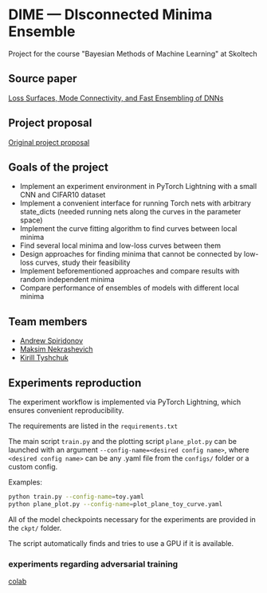 # DIME — DIsconnected Minima Ensemble

Project for the course "Bayesian Methods of Machine Learning" at Skoltech

## Source paper

[Loss Surfaces, Mode Connectivity, and Fast Ensembling of DNNs](https://arxiv.org/abs/1802.10026)

## Project proposal

[Original project proposal](https://github.com/Penchekrak/DIME/blob/master/BayesML%20Proposal.pdf)

## Goals of the project

* Implement an experiment environment in PyTorch Lightning with a small CNN and CIFAR10 dataset
* Implement a convenient interface for running Torch nets with arbitrary state_dicts (needed running nets along the curves in the parameter space)
* Implement the curve fitting algorithm to find curves between local minima
* Find several local minima and low-loss curves between them
* Design approaches for finding minima that cannot be connected by low-loss curves, study their feasibility
* Implement beforementioned approaches and compare results with random independent minima
* Compare performance of ensembles of models with different local minima

## Team members

* [Andrew Spiridonov](https://github.com/Penchekrak)
* [Maksim Nekrashevich](https://github.com/max-nekrashevich)
* [Kirill Tyshchuk](https://github.com/Reason239)

## Experiments reproduction

The experiment workflow is implemented via PyTorch Lightning, which ensures convenient reproducibility. 

The requirements are listed in the `requirements.txt`

The main script `train.py` and the plotting script `plane_plot.py` can be launched with an argument `--config-name=<desired config name>`, where `<desired config name>` can be any .yaml file from the `configs/` folder or a custom config.

Examples:

```bash
python train.py --config-name=toy.yaml
python plane_plot.py --config-name=plot_plane_toy_curve.yaml
```

All of the model checkpoints necessary for the experiments are provided in the `ckpt/` folder.

The script automatically finds and tries to use a GPU if it is available.

### experiments regarding adversarial training
[colab](https://colab.research.google.com/drive/1PGRYmvdb52OduKZigP-KouC26dxPqQCW?usp=sharing)